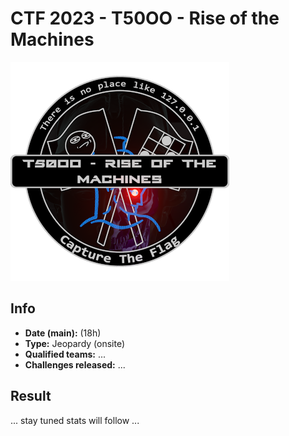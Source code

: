 # CTF 2023 - T50OO - Rise of the Machines

![logo](img/logo.png)

## Info
- **Date (main):**  (18h)
- **Type:** Jeopardy (onsite)
- **Qualified teams:** ...
- **Challenges released:** ...

## Result
... stay tuned stats will follow ...
